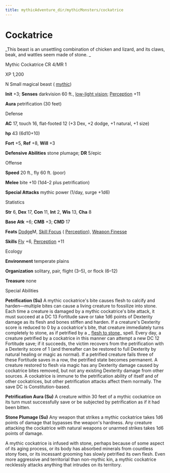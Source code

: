 ```yaml
---
title: mythicAdventure_dir/mythicMonsters/cockatrice
---
```

# Cockatrice

_This beast is an unsettling combination of chicken and lizard, and its claws, beak, and wattles seem made of stone. _

Mythic Cockatrice CR 4/MR 1

XP 1,200

N Small magical beast ( [mythic](mythicAdventure_dir/mythicMonsters#_mythic-subtype))

**Init** +3; **Senses** darkvision 60 ft., [low-light vision](monsters/universalMonsterRules#_low-light-vision); [Perception](skill_dir/perception#_perception) +11

**Aura** petrification (30 feet)

Defense

**AC** 17, touch 16, flat-footed 12 (+3 Dex, +2 dodge, +1 natural, +1 size)

**hp** 43 (6d10+10)

**Fort** +5, **Ref** +8, **Will** +3

**Defensive Abilities** stone plumage; **DR** 5/epic

Offense

**Speed** 20 ft., fly 60 ft. (poor)

**Melee** bite +10 (1d4–2 plus petrification)

**Special Attacks** mythic power (1/day, surge +1d6)

Statistics

**Str** 6, **Dex** 17, **Con** 11, **Int** 2, **Wis** 13, **Cha** 8

**Base Atk** +6; **CMB** +3; **CMD** 17

**Feats** [Dodge](mythicAdventure_dir/mythicFeats#_dodge-mythic)M, [Skill Focus](feats#_skill-focus) ( [Perception](skills/perception#_perception)), [Weapon Finesse](feats#_weapon-finesse)

**Skills** [Fly](skill_dir/fly#_fly) +6, [Perception](skills/perception#_perception) +11

Ecology

**Environment** temperate plains

**Organization** solitary, pair, flight (3–5), or flock (6–12)

**Treasure** none

Special Abilities

**Petrification (Su)** A mythic cockatrice's bite causes flesh to calcify and harden—multiple bites can cause a living creature to fossilize into stone. Each time a creature is damaged by a mythic cockatrice's bite attack, it must succeed at a DC 13 Fortitude save or take 1d6 points of Dexterity damage as its flesh and bones stiffen and harden. If a creature's Dexterity score is reduced to 0 by a cockatrice's bite, that creature immediately turns completely to stone, as if petrified by a _ [flesh to stone](spell_dir/fleshToStone#_flesh-to-stone)_ spell. Every day, a creature petrified by a cockatrice in this manner can attempt a new DC 12 Fortitude save; if it succeeds, the victim recovers from the petrification with a Dexterity score of 1 (and thereafter can be restored to full Dexterity by natural healing or magic as normal). If a petrified creature fails three of these Fortitude saves in a row, the petrified state becomes permanent. A creature restored to flesh via magic has any Dexterity damage caused by cockatrice bites removed, but not any existing Dexterity damage from other sources. A cockatrice is immune to the petrification ability of itself and of other cockatrices, but other petrification attacks affect them normally. The save DC is Constitution-based.

**Petrification Aura (Su)** A creature within 30 feet of a mythic cockatrice on its turn must successfully save or be subjected by petrification as if it had been bitten.

**Stone Plumage (Su)** Any weapon that strikes a mythic cockatrice takes 1d6 points of damage that bypasses the weapon's hardness. Any creature attacking the cockatrice with natural weapons or unarmed strikes takes 1d6 points of damage.

A mythic cockatrice is infused with stone, perhaps because of some aspect of its aging process, or its body has absorbed minerals from countless stony foes, or its incessant grooming has slowly petrified its own flesh. Even more aggressive and territorial than non-mythic kin, a mythic cockatrice recklessly attacks anything that intrudes on its territory.

